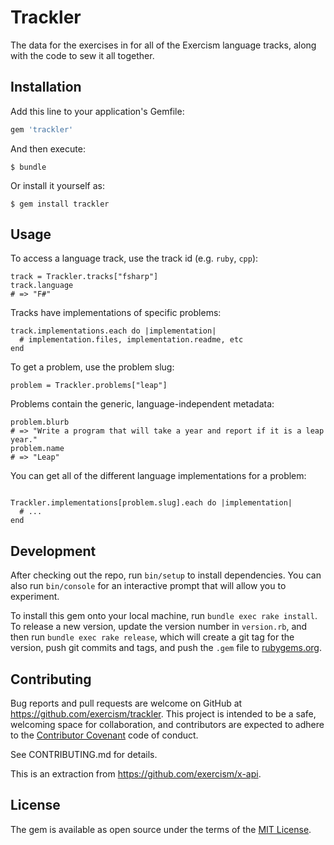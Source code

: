 # Trackler

The data for the exercises in for all of the Exercism language tracks, along with the code to sew it all together.

## Installation

Add this line to your application's Gemfile:

```ruby
gem 'trackler'
```

And then execute:

    $ bundle

Or install it yourself as:

    $ gem install trackler

## Usage

To access a language track, use the track id (e.g. `ruby`, `cpp`):

```
track = Trackler.tracks["fsharp"]
track.language
# => "F#"
```

Tracks have implementations of specific problems:

```
track.implementations.each do |implementation|
  # implementation.files, implementation.readme, etc
end
```

To get a problem, use the problem slug:

```
problem = Trackler.problems["leap"]
```

Problems contain the generic, language-independent metadata:

```
problem.blurb
# => "Write a program that will take a year and report if it is a leap year."
problem.name
# => "Leap"
```

You can get all of the different language implementations for a problem:

```

Trackler.implementations[problem.slug].each do |implementation|
  # ...
end
```

## Development

After checking out the repo, run `bin/setup` to install dependencies. You can also run `bin/console` for an interactive prompt that will allow you to experiment.

To install this gem onto your local machine, run `bundle exec rake install`. To release a new version, update the version number in `version.rb`, and then run `bundle exec rake release`, which will create a git tag for the version, push git commits and tags, and push the `.gem` file to [rubygems.org](https://rubygems.org).

## Contributing

Bug reports and pull requests are welcome on GitHub at https://github.com/exercism/trackler. This project is intended to be a safe, welcoming space for collaboration, and contributors are expected to adhere to the [Contributor Covenant](http://contributor-covenant.org) code of conduct.

See CONTRIBUTING.md for details.

This is an extraction from https://github.com/exercism/x-api.

## License

The gem is available as open source under the terms of the [MIT License](http://opensource.org/licenses/MIT).
